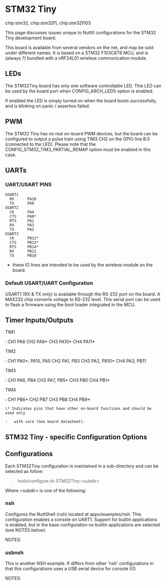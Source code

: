 STM32 Tiny
==========

chip:stm32, chip:stm32f1, chip:stm32f103

This page discusses issues unique to NuttX configurations for the STM32
Tiny development board.

This board is available from several vendors on the net, and may be sold
under different names. It is based on a STM32 F103C8T6 MCU, and is
(always ?) bundled with a nRF24L01 wireless communication module.

LEDs
----

The STM32Tiny board has only one software controllable LED. This LED can
be used by the board port when CONFIG\_ARCH\_LEDS option is enabled.

If enabled the LED is simply turned on when the board boots
successfully, and is blinking on panic / assertion failed.

PWM
---

The STM32 Tiny has no real on-board PWM devices, but the board can be
configured to output a pulse train using TIM3 CH2 on the GPIO line B.5
(connected to the LED). Please note that the
CONFIG\_STM32\_TIM3\_PARTIAL\_REMAP option must be enabled in this case.

UARTs
-----

### UART/USART PINS

    USART1
      RX      PA10
      TX      PA9
    USART2
      CK      PA4
      CTS     PA0*
      RTS     PA1
      RX      PA3
      TX      PA2
    USART3
      CK      PB12*
      CTS     PB13*
      RTS     PB14*
      RX      PB11
      TX      PB10

-   these IO lines are intended to be used by the wireless module on the
    board.

### Default USART/UART Configuration

USART1 (RX & TX only) is available through the RS-232 port on the board.
A MAX232 chip converts voltage to RS-232 level. This serial port can be
used to flash a firmware using the boot loader integrated in the MCU.

Timer Inputs/Outputs
--------------------

TIM1

:   CH1 PA8 CH2 PA9\* CH3 PA10\* CH4 PA11\*

TIM2

:   CH1 PA0\*, PA15, PA5 CH2 PA1, PB3 CH3 PA2, PB10\* CH4 PA3, PB11

TIM3

:   CH1 PA6, PB4 CH2 PA7, PB5\* CH3 PB0 CH4 PB1\*

TIM4

:   CH1 PB6\* CH2 PB7 CH3 PB8 CH4 PB9\*

    \* Indicates pins that have other on-board functions and should be used only

    :   with care (See board datasheet).

STM32 Tiny - specific Configuration Options
-------------------------------------------

Configurations
--------------

Each STM32Tiny configuration is maintained in a sub-directory and can be
selected as follow:

> tools/configure.sh STM32Tiny:\<subdir\>

Where \<subdir\> is one of the following:

### nsh

Configures the NuttShell (nsh) located at apps/examples/nsh. This
configuration enables a console on UART1. Support for builtin
applications is enabled, but in the base configuration no builtin
applications are selected (see NOTES below).

NOTES:

### usbnsh

This is another NSH example. If differs from other \'nsh\'
configurations in that this configurations uses a USB serial device for
console I/O.

NOTES:

